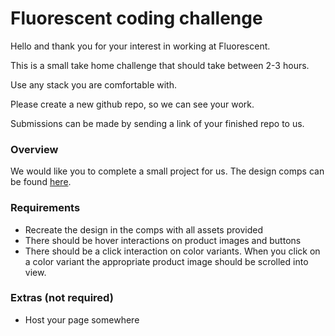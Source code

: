 # Fluorescent coding challenge

Hello and thank you for your interest in working at Fluorescent.

This is a small take home challenge that should take between 2-3 hours. 

Use any stack you are comfortable with.

Please create a new github repo, so we can see your work.

Submissions can be made by sending a link of your finished repo to us. 

### Overview

We would like you to complete a small project for us. The design comps can be found [here](https://www.figma.com/file/OpOEnmfvcPxNtPSkZ8Aci9/Dev-Project?node-id=23%3A889).

### Requirements

* Recreate the design in the comps with all assets provided
* There should be hover interactions on product images and buttons
* There should be a click interaction on color variants. When you click on a color variant the appropriate product image should be scrolled into view. 

### Extras (not required)

* Host your page somewhere
